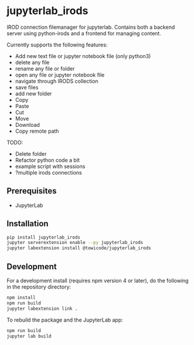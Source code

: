 # jupyterlab_irods

IROD connection filemanager for jupyterlab. Contains both a backend server using python-irods and a frontend for managing content.

Currently supports the following features:

* Add new text file or jupyter notebook file (only python3)
* delete any file
* rename any file or folder
* open any file or jupyter notebook file
* navigate through IRODS collection
* save files
* add new folder
* Copy
* Paste
* Cut
* Move
* Download
* Copy remote path


TODO:


* Delete folder
* Refactor python code a bit
* example script with sessions
* ?multiple irods connections


## Prerequisites

* JupyterLab

## Installation

```bash
pip install jupyterlab_irods
jupyter serverextension enable --py jupyterlab_irods
jupyter labextension install @towicode/jupyterlab_irods
```

## Development

For a development install (requires npm version 4 or later), do the following in the repository directory:

```bash
npm install
npm run build
jupyter labextension link .
```

To rebuild the package and the JupyterLab app:

```bash
npm run build
jupyter lab build
```

